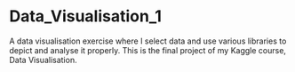# Data_Visualisation_1
A data visualisation exercise where I select data and use various libraries to depict and analyse it properly.
This is the final project of my Kaggle course, Data Visualisation. 

